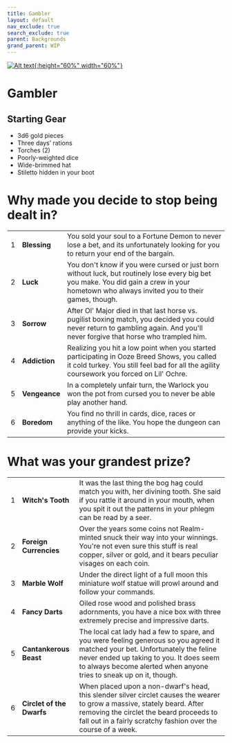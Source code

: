 ```yaml
---
title: Gambler
layout: default
nav_exclude: true
search_exclude: true
parent: Backgrounds
grand_parent: WIP
---
```


[![Alt text](/img/backgrounds/gambler.jpg "East of the Sun and West of the Moon, illustrated by Kay Nielsen"){:height="60%" width="60%"}](/img/backgrounds/gambler.jpg)

# Gambler

## Starting Gear

- 3d6 gold pieces
- Three days’ rations
- Torches (2)
- Poorly-weighted dice
- Wide-brimmed hat
- Stiletto hidden in your boot

# Why made you decide to stop being dealt in?

|      |      |      |
| ---- | ---- | ---- |
| 1    |**Blessing** | You sold your soul to a Fortune Demon to never lose a bet, and its unfortunately looking for you to return your end of the bargain. |
| 2    |**Luck** | You don't know if you were cursed or just born without luck, but routinely lose every big bet you make. You did gain a crew in your hometown who always invited you to their games, though. |
| 3    |**Sorrow** | After Ol' Major died in that last horse vs. pugilist boxing match, you decided you could never return to gambling again. And you'll never forgive that horse who trampled him. |
| 4    |**Addiction** | Realizing you hit a low point when you started participating in Ooze Breed Shows, you called it cold turkey. You still feel bad for all the agility coursework you forced on Lil' Ochre. |
| 5    |**Vengeance** | In a completely unfair turn, the Warlock you won the pot from cursed you to never be able play another hand. |
| 6    |**Boredom** | You find no thrill in cards, dice, races or anything of the like. You hope the dungeon can provide your kicks. |


# What was your grandest prize?

|      |      |      |
| ---- | ---- | ---- |
| 1    | **Witch's Tooth**         | It was the last thing the bog hag could match you with, her divining tooth. She said if you rattle it around in your mouth, when you spit it out the patterns in your phlegm can be read by a seer. |
| 2    |**Foreign Currencies** | Over the years some coins not Realm-minted snuck their way into your winnings. You're not even sure this stuff is real copper, silver or gold, and it bears peculiar visages on each coin. |
| 3    |**Marble Wolf** | Under the direct light of a full moon this miniature wolf statue will prowl around and follow your commands. |
| 4    |**Fancy Darts** | Oiled rose wood and polished brass adornments, you have a nice box with three extremely precise and impressive darts. |
| 5    |**Cantankerous Beast** | The local cat lady had a few to spare, and you were feeling generous so you agreed it matched your bet. Unfortunately the feline never ended up taking to you. It does seem to always become alerted when anyone tries to sneak up on it, though. |
| 6    |**Circlet of the Dwarfs** | When placed upon a non-dwarf's head, this slender silver circlet causes the wearer to grow a massive, stately beard. After removing the circlet the beard proceeds to fall out in a fairly scratchy fashion over the course of a week. |
